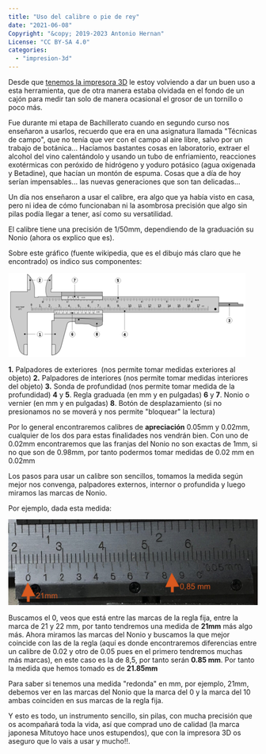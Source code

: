 ```yaml
---
title: "Uso del calibre o pie de rey"
date: "2021-06-08"
Copyright: "&copy; 2019-2023 Antonio Hernan"
License: "CC BY-SA 4.0"
categories: 
  - "impresion-3d"
---
```


Desde que [tenemos la impresora 3D](/pruebadeconcepto.es/3dp/3d_anetet4pro) le estoy volviendo a dar un buen uso a esta herramienta, que de otra manera estaba olvidada en el fondo de un cajón para medir tan solo de manera ocasional el grosor de un tornillo o poco más.

Fue durante mi etapa de Bachillerato cuando en segundo curso nos enseñaron a usarlos, recuerdo que era en una asignatura llamada "Técnicas de campo", que no tenía que ver con el campo al aire libre, salvo por un trabajo de botánica... Hacíamos bastantes cosas en laboratorio, extraer el alcohol del vino calentándolo y usando un tubo de enfriamiento, reacciones exotérmicas con peróxido de hidrógeno y yoduro potásico (agua oxigenada y Betadine), que hacían un montón de espuma. Cosas que a día de hoy serían impensables... las nuevas generaciones que son tan delicadas...

Un día nos enseñaron a usar el calibre, era algo que ya había visto en casa, pero ni idea de cómo funcionaban ni la asombrosa precisión que algo sin pilas podía llegar a tener, así como su versatilidad.

El calibre tiene una precisión de 1/50mm, dependiendo de la graduación su Nonio (ahora os explico que es).

Sobre este gráfico (fuente wikipedia, que es el dibujo más claro que he encontrado) os indico sus componentes:

![](../images/Figura6_large.png)

**1.** Palpadores de exteriores  (nos permite tomar medidas exteriores al objeto) **2.** Palpadores de interiores (nos permite tomar medidas interiores del objeto) **3.** Sonda de profundidad (nos permite tomar medida de la profundidad) **4** y **5**. Regla graduada (en mm y en pulgadas) **6** y **7**. Nonio o vernier (en mm y en pulgadas) **8**. Botón de desplazamiento (si no presionamos no se moverá y nos permite "bloquear" la lectura)

Por lo general encontraremos calibres de **apreciación** 0.05mm y 0.02mm, cualquier de los dos para estas finalidades nos vendrán bien. Con uno de 0.02mm encontraremos que las franjas del Nonio no son exactas de 1mm, si no que son de 0.98mm, por tanto podermos tomar medidas de 0.02 mm en 0.02mm

Los pasos para usar un calibre son sencillos, tomamos la medida según mejor nos convenga, palpadores externos, internor o profundida y luego miramos las marcas de Nonio.

Por ejemplo, dada esta medida:

![](../images/Calibre_005-1024x351.jpg)

Buscamos el 0, veos que está entre las marcas de la regla fija, entre la marca de 21 y 22 mm, por tanto tendremos una medida de **21mm** más algo más. Ahora miramos las marcas del Nonio y buscamos la que mejor coincide con las de la regla (aquí es donde encontraremos diferencias entre un calibre de 0.02 y otro de 0.05 pues en el primero tendremos muchas más marcas), en este caso es la de 8,5, por tanto serán **0.85 mm**. Por tanto la medida que hemos tomado es de **21.85mm**

Para saber si tenemos una medida "redonda" en mm, por ejemplo, 21mm, debemos ver en las marcas del Nonio que la marca del 0 y la marca del 10 ambas coinciden en sus marcas de la regla fija.

Y esto es todo, un instrumento sencillo, sin pilas, con mucha precisión que os acompañará toda la vida, así que comprad uno de calidad (la marca japonesa Mitutoyo hace unos estupendos), que con la impresora 3D os aseguro que lo vais a usar y mucho!!.
